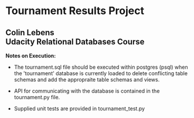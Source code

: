 # Tournament Results Project
## Colin Lebens <br>Udacity Relational Databases Course

**Notes on Execution:**

- The tournament.sql file should be executed within postgres (psql) when the 'tournament' database is currently loaded to delete conflicting table schemas and add the appropraite table schemas and views.

- API for communicating with the database is contained in the tournament.py file.

- Supplied unit tests are provided in tournament\_test.py
